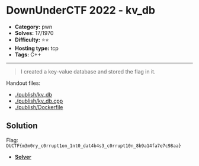 # DownUnderCTF 2022 - kv_db

- **Category:** pwn
- **Solves:** 17/1970
- **Difficulty:** ⭐️⭐️
- **Hosting type:** tcp
- **Tags:** C++

---

> I created a key-value database and stored the flag in it.


Handout files:

- [./publish/kv_db](./publish/kv_db)
- [./publish/kv_db.cpp](./publish/kv_db.cpp)
- [./publish/Dockerfile](./publish/Dockerfile)

## Solution

Flag: `DUCTF{m3m0ry_c0rrupt1on_1nt0_dat4b4s3_c0rrupt10n_8b9a14fa7e7c98aa}`


- [**Solver**](./solve/solv.py)



